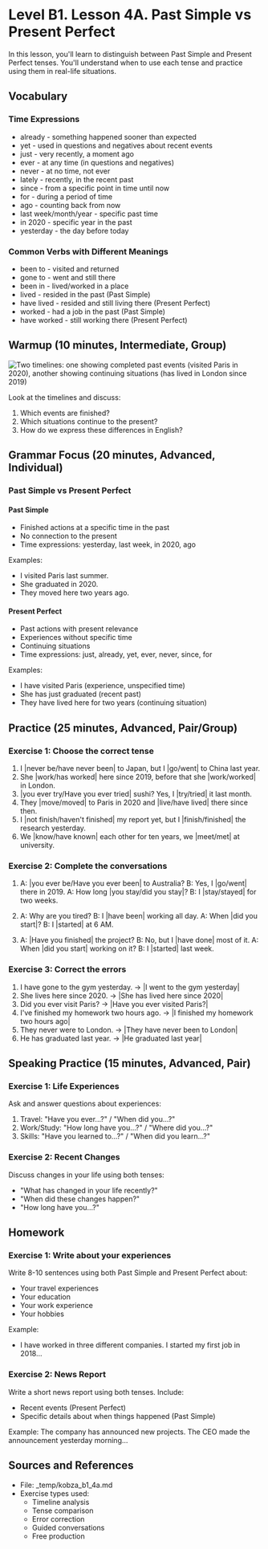 # Level B1. Lesson 4A. Past Simple vs Present Perfect

In this lesson, you'll learn to distinguish between Past Simple and Present Perfect tenses. You'll understand when to use each tense and practice using them in real-life situations.

## Vocabulary

### Time Expressions

- already - something happened sooner than expected
- yet - used in questions and negatives about recent events
- just - very recently, a moment ago
- ever - at any time (in questions and negatives)
- never - at no time, not ever
- lately - recently, in the recent past
- since - from a specific point in time until now
- for - during a period of time
- ago - counting back from now
- last week/month/year - specific past time
- in 2020 - specific year in the past
- yesterday - the day before today

### Common Verbs with Different Meanings

- been to - visited and returned
- gone to - went and still there
- been in - lived/worked in a place
- lived - resided in the past (Past Simple)
- have lived - resided and still living there (Present Perfect)
- worked - had a job in the past (Past Simple)
- have worked - still working there (Present Perfect)

## Warmup (10 minutes, Intermediate, Group)

![Two timelines: one showing completed past events (visited Paris in 2020), another showing continuing situations (has lived in London since 2019)]()

Look at the timelines and discuss:

1. Which events are finished?
2. Which situations continue to the present?
3. How do we express these differences in English?

## Grammar Focus (20 minutes, Advanced, Individual)

### Past Simple vs Present Perfect

#### Past Simple

- Finished actions at a specific time in the past
- No connection to the present
- Time expressions: yesterday, last week, in 2020, ago

Examples:

- I visited Paris last summer.
- She graduated in 2020.
- They moved here two years ago.

#### Present Perfect

- Past actions with present relevance
- Experiences without specific time
- Continuing situations
- Time expressions: just, already, yet, ever, never, since, for

Examples:

- I have visited Paris (experience, unspecified time)
- She has just graduated (recent past)
- They have lived here for two years (continuing situation)

## Practice (25 minutes, Advanced, Pair/Group)

### Exercise 1: Choose the correct tense

1. I |never be/have never been| to Japan, but I |go/went| to China last year.
2. She |work/has worked| here since 2019, before that she |work/worked| in London.
3. |you ever try/Have you ever tried| sushi? Yes, I |try/tried| it last month.
4. They |move/moved| to Paris in 2020 and |live/have lived| there since then.
5. I |not finish/haven't finished| my report yet, but I |finish/finished| the research yesterday.
6. We |know/have known| each other for ten years, we |meet/met| at university.

### Exercise 2: Complete the conversations

1. A: |you ever be/Have you ever been| to Australia?
   B: Yes, I |go/went| there in 2019.
   A: How long |you stay/did you stay|?
   B: I |stay/stayed| for two weeks.

2. A: Why are you tired?
   B: I |have been| working all day.
   A: When |did you start|?
   B: I |started| at 6 AM.

3. A: |Have you finished| the project?
   B: No, but I |have done| most of it.
   A: When |did you start| working on it?
   B: I |started| last week.

### Exercise 3: Correct the errors

1. I have gone to the gym yesterday. → |I went to the gym yesterday|
2. She lives here since 2020. → |She has lived here since 2020|
3. Did you ever visit Paris? → |Have you ever visited Paris?|
4. I've finished my homework two hours ago. → |I finished my homework two hours ago|
5. They never were to London. → |They have never been to London|
6. He has graduated last year. → |He graduated last year|

## Speaking Practice (15 minutes, Advanced, Pair)

### Exercise 1: Life Experiences

Ask and answer questions about experiences:

1. Travel: "Have you ever...?" / "When did you...?"
2. Work/Study: "How long have you...?" / "Where did you...?"
3. Skills: "Have you learned to...?" / "When did you learn...?"

### Exercise 2: Recent Changes

Discuss changes in your life using both tenses:

- "What has changed in your life recently?"
- "When did these changes happen?"
- "How long have you...?"

## Homework

### Exercise 1: Write about your experiences

Write 8-10 sentences using both Past Simple and Present Perfect about:

- Your travel experiences
- Your education
- Your work experience
- Your hobbies

Example:

- I have worked in three different companies. I started my first job in 2018...

### Exercise 2: News Report

Write a short news report using both tenses. Include:

- Recent events (Present Perfect)
- Specific details about when things happened (Past Simple)

Example:
The company has announced new projects. The CEO made the announcement yesterday morning...

## Sources and References

- File: _temp/kobza_b1_4a.md
- Exercise types used:
  - Timeline analysis
  - Tense comparison
  - Error correction
  - Guided conversations
  - Free production
